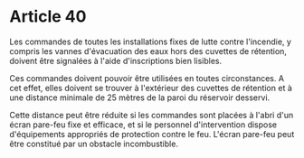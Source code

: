 # Article 40

Les commandes de toutes les installations fixes de lutte contre l'incendie, y compris les vannes d'évacuation des eaux hors des cuvettes de rétention, doivent être signalées à l'aide d'inscriptions bien lisibles.

Ces  commandes doivent pouvoir être utilisées en toutes circonstances. A cet effet, elles doivent se trouver à l'extérieur des cuvettes de rétention et à une distance minimale de 25 mètres de la paroi du réservoir desservi.

Cette distance peut être réduite si les commandes sont placées à l'abri d'un écran pare-feu fixe et efficace, et si le personnel d'intervention dispose d'équipements appropriés de protection contre le feu. L'écran pare-feu peut être constitué par un obstacle incombustible.
